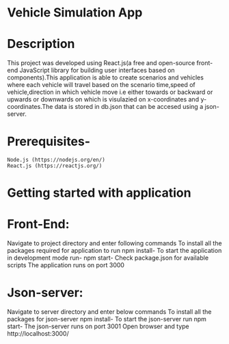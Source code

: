 # Vehicle Simulation App

# Description
This project was developed using React.js(a free and open-source front-end JavaScript library for building user interfaces based on components).This application is able to create scenarios and vehicles where each vehicle will travel based on the scenario time,speed of vehicle,direction in which vehicle move i.e either towards or backward or upwards or downwards on which is visulazied on x-coordinates and y-coordinates.The data is stored in db.json that can be accesed using a json-server.     

# Prerequisites- 
    Node.js (https://nodejs.org/en/) 
    React.js (https://reactjs.org/)

# Getting started with application


# Front-End:
  Navigate to project directory and enter following commands
    To install all the packages required for application to run
       npm install-
    To start the application in development mode run-
       npm start-
  Check package.json for available scripts
  The application runs on port 3000
# Json-server:
  Navigate to server directory and enter below commands
    To install all the packages for json-server 
         npm install-
    To start the json-server run
         npm start-
    The json-server runs on port 3001
Open browser and type http://localhost:3000/
